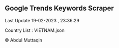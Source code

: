 

## Google Trends Keywords Scraper 
 
Last Update 19-02-2023 , 23:36:29

Country List :
VIETNAM.json



© Abdul Muttaqin 
